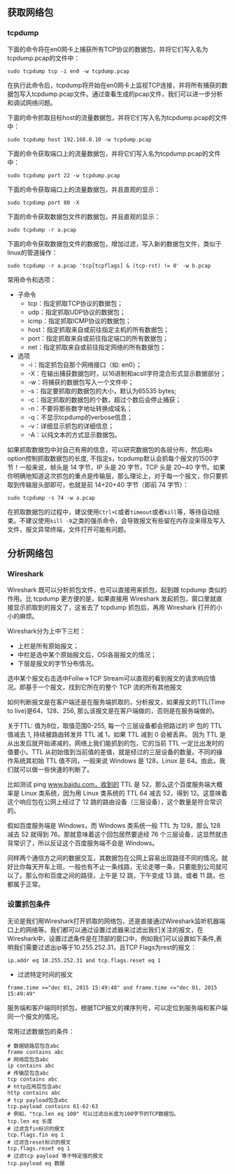 ## 获取网络包
### tcpdump
下面的命令将在en0网卡上捕获所有TCP协议的数据包，并将它们写入名为tcpdump.pcap的文件中：
```shell
sudo tcpdump tcp -i en0 -w tcpdump.pcap
```

在执行此命令后，tcpdump将开始在en0网卡上监视TCP连接，并将所有捕获的数据包写入tcpdump.pcap文件。通过查看生成的pcap文件，我们可以进一步分析和调试网络问题。

下面的命令抓取目标host的流量数据包，并将它们写入名为tcpdump.pcap的文件中：
```shell
sudo tcpdump host 192.168.0.10 -w tcpdump.pcap
```

下面的命令获取端口上的流量数据包，并将它们写入名为tcpdump.pcap的文件中：
```shell
sudo tcpdump port 22 -w tcpdump.pcap
```

下面的命令获取端口上的流量数据包，并且直观的显示：
```shell
sudo tcpdump port 80 -X
```

下面的命令获取数据包文件的数据包，并且直观的显示：
```shell
sudo tcpdump -r a.pcap
```

下面的命令获取数据包文件的数据包，增加过滤，写入新的数据包文件，类似于linux的管道操作：
```shell
sudo tcpdump -r a.pcap 'tcp[tcpflags] & (tcp-rst) != 0' -w b.pcap
```

常用命令和选项：
- 子命令
    - tcp：指定抓取TCP协议的数据包；
    - udp：指定抓取UDP协议的数据包；
    - icmp：指定抓取ICMP协议的数据包；
    - host：指定抓取来自或前往指定主机的所有数据包；
    - port：指定抓取来自或前往指定端口的所有数据包；
    - net：指定抓取来自或前往指定网络的所有数据包；
- 选项
    - -i：指定抓包自那个网络接口（如: en0）；
    - -X：在输出捕获数据包时，以16进制和acsII字符混合形式显示数据部分；
    - -w：将捕获的数据包写入一个文件中；
    - -s：指定要抓取的数据包的大小，默认为65535 bytes;
    - -c：指定抓取的数据包的个数，超过个数后会停止捕获；
    - -n：不要将那些数字地址转换成域名；
    - -q：不显示tcpdump的verbose信息；
    - -v：详细显示抓包的详细信息；
    - -A：以纯文本的方式显示数据包。

如果抓取数据包中对自己有用的信息，可以研究数据包的各层分布，然后用s option控制抓取数据包的长度, 不指定s，tcpdump默认会抓每个报文的1500字节！一般来说，帧头是 14 字节，IP 头是 20 字节，TCP 头是 20~40 字节。如果你明确地知道这次抓包的重点是传输层，那么理论上，对于每一个报文，你只要抓取到传输层头部即可，也就是前 14+20+40 字节（即前 74 字节）：
```shell
sudo tcpdump -s 74 -w a.pcap
```

在抓取数据包的过程中，建议使用`Ctrl+C`或者`timeout`或者`kill`等，等待自动结束。不建议使用`kill -9`之类的强杀命令，会导致报文有些留在内存没来得及写入文件，报文异常终端，文件打开可能有问题。

## 分析网络包
### Wireshark
Wireshark 既可以分析抓包文件，也可以直接用来抓包，起到跟 tcpdump 类似的作用。比 tcpdump 更方便的是，如果直接用 Wireshark 发起抓包，窗口里就直接显示抓取到的报文了，这省去了 tcpdump 抓包后，再用 Wireshark 打开的小小的麻烦。

Wireshark分为上中下三栏：
- 上栏是所有原始报文；
- 中栏是选中某个原始报文后，OSI各层报文的情况；
- 下层是报文的字节分布情况。

选中某个报文右击选中Follw->TCP Stream可以直观的看到报文的请求响应情况。即基于一个报文，找到它所在的整个 TCP 流的所有其他报文

如何判断报文是在客户端还是在服务端抓取的，分析报文，如果报文的TTL(Time to live)是64、128、256, 那么该报文是在客户端做的，否则是在服务端做的。

关于TTL: 值为8位，取值范围0-255, 每一个三层设备都会把路过的 IP 包的 TTL 值减去 1, 持续被路由转发并 TTL 减 1，如果 TTL 减到 0 会被丢弃。
因为 TTL 是从出发后就开始递减的，网络上我们能抓到的包，它的当前 TTL 一定比出发时的值要小。TTL 从初始值到当前值的差值，就是经过的三层设备的数量。不同的操作系统其初始 TTL 值不同，一般来说 Windows 是 128，Linux 是 64。由此，我们就可以做一些快速的判断了。

比如测试 ping www.baidu.com，收到的 TTL 是 52，那么这个百度服务端大概率是 Linux 类系统，因为用 Linux 类系统的 TTL 64 减去 52，得到 12。这意味着这个响应包在公网上经过了 12 跳的路由设备（三层设备），这个数量是符合常识的。

假如百度服务端是 Windows，而 Windows 类系统一般 TTL 为 128，那么 128 减去 52 就得到 76。那就意味着这个回包居然要途经 76 个三层设备，这显然就违背常识了，所以反证这个百度服务端不会是 Windows。

同样两个通信方之间的数据交互，其数据包在公网上容易出现路径不同的情况。就好比你每天开车上班，一般也有不止一条线路，无论走哪一条，只要能到公司就可以了。那么你和百度之间的路径，上午是 12 跳，下午变成 13 跳，或者 11 跳，也都属于正常。

### 设置抓包条件
无论是我们用Wireshark打开抓取的网络包，还是直接通过Wireshark监听机器端口上的网络等。我们都可以通过设置过滤器来过滤出我们关注的报文，在Wireshark中，设置过滤条件是在顶部的窗口中，例如我们可以设置如下条件,表明我们需要过滤出ip等于10.255.252.31，且TCP Flags为rest的报文：

```text
ip.addr eq 10.255.252.31 and tcp.flags.reset eq 1
```

- 过滤特定时间的报文
```text
frame.time >="dec 01, 2015 15:49:48" and frame.time <="dec 01, 2015 15:49:49"
```

服务端和客户端同时抓包，根据TCP报文的裸序列号，可以定位到服务端和客户端同一个报文的情况。

常用过滤数据包的条件：
```shell
# 数据链路层包含abc
frame contains abc
# 网络层包含abc
ip contains abc
# 传输层包含abc
tcp contains abc
# http应用层包含abc
http contains abc
# tcp payload包含abc
tcp.payload contains 61-62-63
# 例如，"tcp.len eq 100" 可以过滤出长度为100字节的TCP数据包。
tcp.len eq 长度
# 过滤含fin标识的报文
tcp.flags.fin eq 1
# 过滤含reset标识的报文
tcp.flags.reset eq 1
# 过滤tcp payload 等于特定值的报文
tcp.payload eq 数据
```